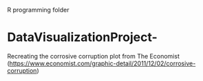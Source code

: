 

R programming folder 
# DataVisualizationProject-
Recreating the corrosive corruption plot from The Economist (https://www.economist.com/graphic-detail/2011/12/02/corrosive-corruption)
#
